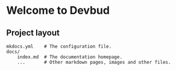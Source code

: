 # Welcome to Devbud

## Project layout

    mkdocs.yml    # The configuration file.
    docs/
        index.md  # The documentation homepage.
        ...       # Other markdown pages, images and other files.
